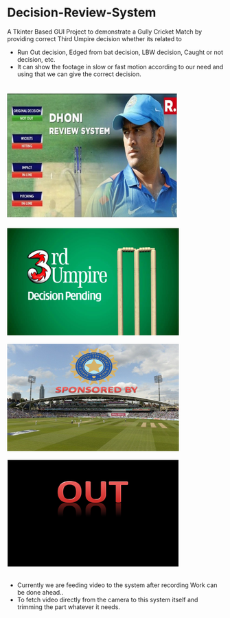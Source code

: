 # Decision-Review-System

A Tkinter Based GUI Project to demonstrate
a Gully Cricket Match by providing correct Third Umpire decision whether its related to
* Run Out decision, Edged from bat decision, LBW decision, Caught or not decision, etc.
* It can show the footage in slow or fast motion according to our need and using that we can give the correct decision.
<br><br>


<img src="dhoni.png" alt="Model Picture" width="400" height="300">
<br><br>

<img src="pending.png" alt="Pending image" width="400" height="250">
<br><br>
<img src="sponsor.png" alt="Sponsor" width="400" height="250">
<br><br>
<img src="out.png" alt="OUT" width="400" height="250">
<br><br>


* Currently we are feeding video to the system after recording
Work can be done ahead..
* To fetch video directly from the camera to this system itself and trimming the part whatever it needs.



